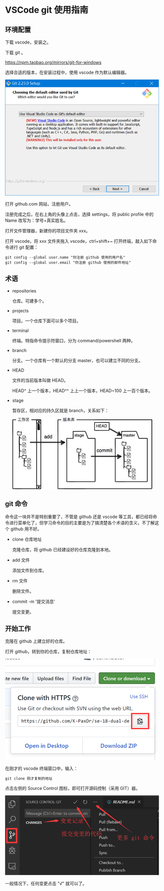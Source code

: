 # VSCode git 使用指南

## 环境配置

下载 vscode，安装之。

下载 git 。

https://npm.taobao.org/mirrors/git-for-windows

选择合适的版本，在安装过程中，使用 vscode 作为默认编辑器。

![1568462274963](imgs/1568462274963.png)

打开 github.com 网站，注册用户。

注册完成之后，在右上角的头像上点击，选择 settings，将 public profile 中的 Name 改写为：学号+真实姓名。

打开文件管理器，新建你的项目文件夹 xxx。

打开 vscode，将 xxx 文件夹拖入 vscode，ctrl+shift+~ 打开终端，敲入如下命令进行 git 配置：

```shell
git config --global user.name "你注册 github 使用的用户名" 
git config --global user.email "你注册 github 使用的邮件地址"
```

## 术语

- repositories

  仓库。可建多个。

- projects

  项目。一个仓库下面可以多个项目。

- terminal

  终端。特指命令提示符窗口，分为 command/powershell 两种。
  
- branch

  分支。一个仓库有一个默认的分支 master，也可以建立不同的分支。

- HEAD

  文件的当前版本叫做 HEAD。

  HEAD^ 上一个版本，HEAD^^ 上上一个版本，HEAD~100 上一百个版本。

- stage

  暂存区，相对应的持久区就是 branch，关系如下：

  ![git-repo](imgs/0)

## git 命令

命令这一块并不是特别重要了，不管是 github 还是 vscode 等工具，都已经将命令进行菜单化了，但学习命令的目的主要是为了搞清楚各个术语的含义，不了解这个 github 用不好。

- clone 仓库地址

  克隆仓库，将 github 已经建设好的仓库克隆到本地。

- add 文件

  添加文件到仓库。

- rm 文件

  删除文件。

- commit -m '提交消息'

  提交变更。

## 开始工作

克隆在 github 上建立好的仓库。

打开 github，转到你的仓库，复制仓库地址：

![1568463727447](imgs/1568463727447.png)

在刚才的 vscode 终端窗口中，输入：

```shell
git clone 刚才复制的地址
```

点击左侧的 Source Control 图标，即可打开源码控制（采用 GIT）器。

![1568464207215](imgs/1568464207215.png)

一般情况下，任何变更点击 "√" 就可以了。

